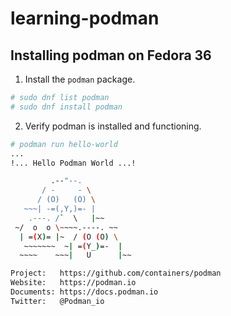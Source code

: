 # learning-podman

## Installing podman on Fedora 36

1. Install the `podman` package.

```bash
# sudo dnf list podman
# sudo dnf install podman
```

2. Verify podman is installed and functioning.

```bash
# podman run hello-world
...
!... Hello Podman World ...!

         .--"--.
       / -     - \
      / (O)   (O) \
   ~~~| -=(,Y,)=- |
    .---. /`  \   |~~
 ~/  o  o \~~~~.----. ~~
  | =(X)= |~  / (O (O) \
   ~~~~~~~  ~| =(Y_)=-  |
  ~~~~    ~~~|   U      |~~

Project:   https://github.com/containers/podman
Website:   https://podman.io
Documents: https://docs.podman.io
Twitter:   @Podman_io
```
